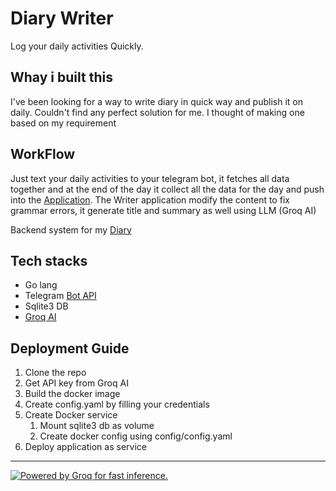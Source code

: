 # Diary Writer

Log your daily activities Quickly.

## Whay i built this

I've been looking for a way to write diary in quick way and publish it on daily. Couldn't find any perfect solution for me. I thought of making one based on my requirement

## WorkFlow

Just text your daily activities to your telegram bot, it fetches all data together and at the end of the day it collect all the data for the day and push into the [Application](https://github.com/rafitc/diary). The Writer application modify the content to fix grammar errors, it generate title and summary as well using LLM (Groq AI)

Backend system for my [Diary](https://github.com/rafitc/diary)

## Tech stacks

- Go lang
- Telegram [Bot API](https://pkg.go.dev/github.com/go-telegram/bot)
- Sqlite3 DB
- [Groq AI](https://groq.com)

## Deployment Guide

1. Clone the repo
2. Get API key from Groq AI
3. Build the docker image
4. Create config.yaml by filling your credentials
5. Create Docker service
   1. Mount sqlite3 db as volume
   2. Create docker config using config/config.yaml
6. Deploy application as service

---

<a href="https://groq.com" target="_blank" rel="noopener noreferrer">
  <img
    src="https://groq.com/wp-content/uploads/2024/03/PBG-mark1-color.svg"
    alt="Powered by Groq for fast inference."
  />
</a>
